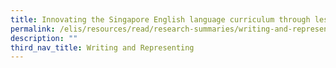 ```yaml
---
title: Innovating the Singapore English language curriculum through lesson study
permalink: /elis/resources/read/research-summaries/writing-and-representing/innovating-through-lesson-study/
description: ""
third_nav_title: Writing and Representing
---
```

